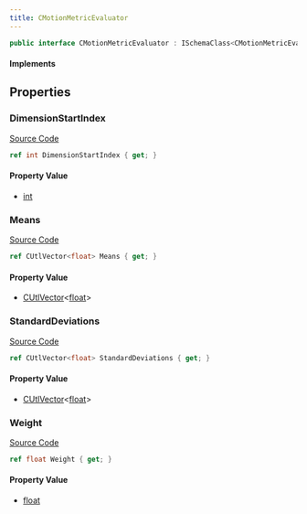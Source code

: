 ```yaml
---
title: CMotionMetricEvaluator
---
```


```csharp
public interface CMotionMetricEvaluator : ISchemaClass<CMotionMetricEvaluator>, ISchemaField, ISchemaClass, INativeHandle
```

#### Implements

## Properties

### DimensionStartIndex

[Source Code](https://github.com/swiftly-solution/swiftlys2/blob/beta/managed/src/SwiftlyS2.Generated/Schemas/Interfaces/CMotionMetricEvaluator.cs#L22)

```csharp
ref int DimensionStartIndex { get; }
```

#### Property Value

- [int](https://learn.microsoft.com/dotnet/api/system.int32)

### Means

[Source Code](https://github.com/swiftly-solution/swiftlys2/blob/beta/managed/src/SwiftlyS2.Generated/Schemas/Interfaces/CMotionMetricEvaluator.cs#L16)

```csharp
ref CUtlVector<float> Means { get; }
```

#### Property Value

- [CUtlVector](/docs/api/-1)<[float](https://learn.microsoft.com/dotnet/api/system.single)>

### StandardDeviations

[Source Code](https://github.com/swiftly-solution/swiftlys2/blob/beta/managed/src/SwiftlyS2.Generated/Schemas/Interfaces/CMotionMetricEvaluator.cs#L18)

```csharp
ref CUtlVector<float> StandardDeviations { get; }
```

#### Property Value

- [CUtlVector](/docs/api/-1)<[float](https://learn.microsoft.com/dotnet/api/system.single)>

### Weight

[Source Code](https://github.com/swiftly-solution/swiftlys2/blob/beta/managed/src/SwiftlyS2.Generated/Schemas/Interfaces/CMotionMetricEvaluator.cs#L20)

```csharp
ref float Weight { get; }
```

#### Property Value

- [float](https://learn.microsoft.com/dotnet/api/system.single)

